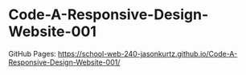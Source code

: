 # Code-A-Responsive-Design-Website-001
GitHub Pages: https://school-web-240-jasonkurtz.github.io/Code-A-Responsive-Design-Website-001/
